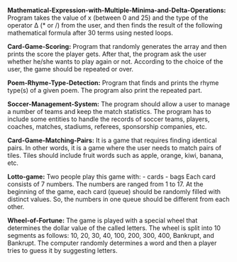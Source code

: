 **Mathematical-Expression-with-Multiple-Minima-and-Delta-Operations:**
Program takes the value of x (between 0 and 25) and the type of the operator Δ (* or /) from the user, and then finds the result of the following mathematical formula after 30 terms using nested loops.

**Card-Game-Scoring:**
Program that randomly generates the array and then prints the score the player gets. After that, the program ask the user whether he/she wants to play again or not. According to the choice of the user, the game should be repeated or over.

**Poem-Rhyme-Type-Detection:**
Program that finds and prints the rhyme type(s) of a given poem. The program also print the repeated part.

**Soccer-Management-System:**
The program should allow a user to manage a number of teams and keep the match statistics. The program has to include some entities to handle the records of soccer teams, players, coaches, matches, stadiums, referees, sponsorship companies, etc.

**Card-Game-Matching-Pairs:**
It is a game that requires finding identical pairs. In other words, it is a game where the user needs to match pairs of tiles. Tiles should include fruit words such as apple, orange, kiwi, banana, etc.

**Lotto-game:**
Two people play this game with: - cards - bags Each card consists of 7 numbers. The numbers are ranged from 1 to 17. At the beginning of the game, each card (queue) should be randomly filled with distinct values. So, the numbers in one queue should be different from each other.

**Wheel-of-Fortune:**
The game is played with a special wheel that determines the dollar value of the called letters. The wheel is split into 10 segments as follows: 10, 20, 30, 40, 100, 200, 300, 400, Bankrupt, and Bankrupt. The computer randomly determines a word and then a player tries to guess it by suggesting letters.
